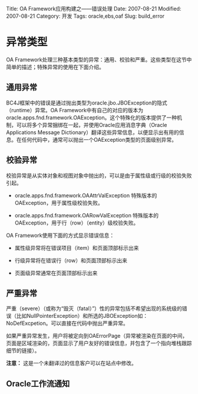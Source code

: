 Title: OA Framework应用构建之——错误处理
Date: 2007-08-21
Modified: 2007-08-21
Category: 开发
Tags: oracle,ebs,oaf
Slug: build_error

# 异常类型
OA Framework处理三种基本类型的异常：通用、校验和严重。这些类型在这节中简单的描述；特殊异常的使用在下面介绍。

## 通用异常
BC4J框架中的错误是通过抛出类型为oracle.jbo.JBOException的隐式（runtime）异常。OA Framework中有自己的对应的版本为oracle.apps.fnd.framework.OAException。这个特殊化的版本提供了一种机制，可以将多个异常捆绑在一起，并使用Oracle应用消息字典（Oracle Applications Message Dictionary）翻译这些异常信息，以便显示出有用的信息。在任何代码中，通常可以抛出一个OAException类型的页面级别异常。

## 校验异常
校验异常是从实体对象和视图对象中抛出的，可以是由于属性级或行级的校验失败引起。

 - oracle.apps.fnd.framework.OAAttrValException 特殊版本的OAException，用于属性级校验失败。

 - oracle.apps.fnd.framework.OARowValException 特殊版本的OAException，用于行（row）（entity）级校验失败。

OA Framework使用下面的方式显示错误信息：

 - 属性级异常将在错误项目（item）和页面顶部标示出来

 - 行级异常将在错误行（row）和页面顶部标示出来

 - 页面级异常通常在页面顶部标示出来

## 严重异常
严重（severe）（或称为“毁灭（fatal）”）性的异常包括不希望出现的系统级的错误（比如NullPointerException）和所选的JBOException如：NoDefExcpetion。可以直接在代码中抛出严重异常。

如果严重异常发生，用户将被定向到OAErrorPage（异常被渲染在页面的中间，页面是区域渲染的，页面显示了用户友好的错误信息，并包含了一个指向堆栈跟踪细节的链接）。

**注意：** 这是一个未翻译过的信息客户可以在站点中修改。

## Oracle工作流通知

